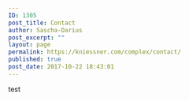 ```yaml
---
ID: 1305
post_title: Contact
author: Sascha-Darius
post_excerpt: ""
layout: page
permalink: https://kniessner.com/complex/contact/
published: true
post_date: 2017-10-22 18:43:01
---
```

test